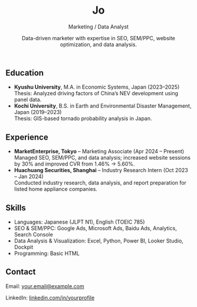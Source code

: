 <body>

<header>
  <h1>Jo</h1>
  <p class="highlight">Marketing / Data Analyst</p>
  <p>Data-driven marketer with expertise in SEO, SEM/PPC, website optimization, and data analysis.</p>
</header>

<section>
  <h2>Education</h2>
  <ul>
    <li><strong>Kyushu University</strong>, M.A. in Economic Systems, Japan (2023–2025)<br>
        Thesis: Analyzed driving factors of China’s NEV development using panel data.</li>
    <li><strong>Kochi University</strong>, B.S. in Earth and Environmental Disaster Management, Japan (2019–2023)<br>
        Thesis: GIS-based tornado probability analysis in Japan.</li>
  </ul>
</section>

<section>
  <h2>Experience</h2>
  <ul>
    <li><strong>MarketEnterprise, Tokyo</strong> – Marketing Associate (Apr 2024 – Present)<br>
        Managed SEO, SEM/PPC, and data analysis; increased website sessions by 30% and improved CVR from 1.46% → 5.60%.</li>
    <li><strong>Huachuang Securities, Shanghai</strong> – Industry Research Intern (Oct 2023 – Jan 2024)<br>
        Conducted industry research, data analysis, and report preparation for listed home appliance companies.</li>
  </ul>
</section>

<section>
  <h2>Skills</h2>
  <ul>
    <li>Languages: Japanese (JLPT N1), English (TOEIC 785)</li>
    <li>SEO & SEM/PPC: Google Ads, Microsoft Ads, Baidu Ads, Analytics, Search Console</li>
    <li>Data Analysis & Visualization: Excel, Python, Power BI, Looker Studio, Dockpit</li>
    <li>Programming: Basic HTML</li>
  </ul>
</section>

<section>
  <h2>Contact</h2>
  <p>Email: <a href="mailto:your.email@example.com">your.email@example.com</a></p>
  <p>LinkedIn: <a href="https://www.linkedin.com/in/yourprofile" target="_blank">linkedin.com/in/yourprofile</a></p>
</section>

</body>
